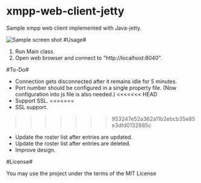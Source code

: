 xmpp-web-client-jetty
====================

Sample xmpp web client implemented with Java-jetty.

![Sample screen shot](https://raw.github.com/inatus/xmpp-web-client-jetty/master/screen_shot.png)
#Usage#

1. Run Main class.
2. Open web browser and connect to "http://localhost:8040".

#To-Do#

* Connection gets disconnected after it remains idle for 5 minutes.
* Port number should be configured in a single property file. (Now configuration into js file is also needed.)
<<<<<<< HEAD
* Support SSL.
=======
* SSL support.
>>>>>>> 953247e52a362a11b2ebcb35e85e3dfd0132885c
* Update the roster list after entries are updated.
* Update the roster list after entries are deleted.
* Improve design.

#License#

You may use the project under the terms of the MIT License
